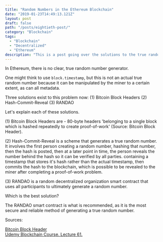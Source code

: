```yaml
---
title: "Random Numbers in the Ethereum Blockchain"
date: "2019-01-23T14:49:13.121Z"
layout: post
draft: false
path: "/posts/eightieth-post/"
category: "Blockchain"
tags:
  - "Blockchain"
  - "Decentralized"
  - "Ethereum"
description: "This is a post going over the solutions to the true randomness number generator problem in Ethereum blockchain."
---
```


In Ethereum, there is no clear, true random number generator. 

One might think to use `block.timestamp`, but this is not an actual true random number because it can be manipulated by the miner to a certain extent, as can all metadata. 

Three solutions exist to this problem now:
(1) Bitcoin Block Headers
(2) Hash-Commit-Reveal
(3) RANDAO 

Let's explain each of these solutions. 

(1) Bitcoin Block Headers are - 80-byte headers 'belonging to a single block which is hashed repeatedly to create proof-of-work' (Source: Bitcoin Block Header).  

(2) Hash-Commit-Reveal is a scheme that generates a true random number. It involves the first person creating a random number, hashing that number, then the hash is posted, then at a later point in time, the person reveals the number behind the hash so it can be verified by all parties. containing a timestamp that stores it's hash rather than the actual timestamp, then commits the hash to the blockchain, which is possible to be revealed to the miner after completing a proof-of-work problem. 

(3) RANDAO is a random decentralized organization smart contract that uses all participants to ultimately generate a random number. 

Which is the best solution? 

The RANDAO smart contract is what is recommended, as it is the most secure and reliable method of generating a true random number. 

Sources: 

[Bitcoin Block Header](https://bitcoin.org/en/glossary/block-header)<br>
[Udemy Blockchain Course. Lecture 61.](https://www.udemy.com/ethereum-blockchain-certification/learn/v4/t/lecture/10078990?start=0)

